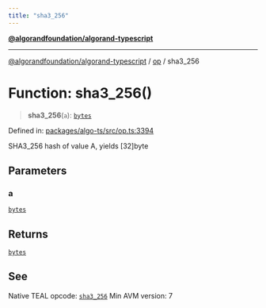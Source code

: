 ```yaml
---
title: "sha3_256"
---
```


[**@algorandfoundation/algorand-typescript**](../../README.md)

***

[@algorandfoundation/algorand-typescript](../../README.md) / [op](../README.md) / sha3\_256

# Function: sha3\_256()

> **sha3\_256**(`a`): [`bytes`](../../index/type-aliases/bytes.md)

Defined in: [packages/algo-ts/src/op.ts:3394](https://github.com/algorandfoundation/puya-ts/blob/main/packages/algo-ts/src/op.ts#L3394)

SHA3_256 hash of value A, yields [32]byte

## Parameters

### a

[`bytes`](../../index/type-aliases/bytes.md)

## Returns

[`bytes`](../../index/type-aliases/bytes.md)

## See

Native TEAL opcode: [`sha3_256`](https://developer.algorand.org/docs/get-details/dapps/avm/teal/opcodes/v10/#sha3_256)
Min AVM version: 7
